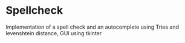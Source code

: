 # Spellcheck
Implementation of a spell check and an autocomplete using Tries and levenshtein distance, GUI using tkinter
